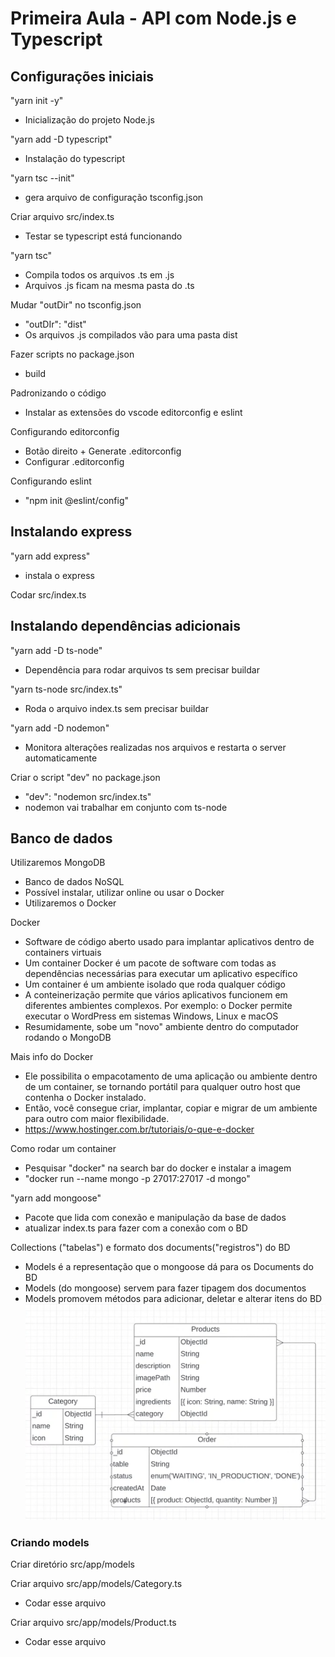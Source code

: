 # Primeira Aula - API com Node.js e Typescript

## Configurações iniciais

"yarn init -y"
- Inicialização do projeto Node.js

"yarn add -D typescript"
- Instalação do typescript

"yarn tsc --init"
- gera arquivo de configuração tsconfig.json

Criar arquivo src/index.ts
- Testar se typescript está funcionando

"yarn tsc"
- Compila todos os arquivos .ts em .js
- Arquivos .js ficam na mesma pasta do .ts

Mudar "outDir" no tsconfig.json
- "outDIr": "dist"
- Os arquivos .js compilados vão para uma pasta dist

Fazer scripts no package.json
- build

Padronizando o código
- Instalar as extensões do vscode editorconfig e eslint

Configurando editorconfig
- Botão direito + Generate .editorconfig
- Configurar .editorconfig

Configurando eslint
- "npm init @eslint/config"

## Instalando express

"yarn add express"
- instala o express

Codar src/index.ts

## Instalando dependências adicionais

"yarn add -D ts-node"
- Dependência para rodar arquivos ts sem precisar buildar

"yarn ts-node src/index.ts"
- Roda o arquivo index.ts sem precisar buildar

"yarn add -D nodemon"
- Monitora alterações realizadas nos arquivos e restarta o server automaticamente

Criar o script "dev" no package.json
- "dev": "nodemon src/index.ts"
- nodemon vai trabalhar em conjunto com ts-node

## Banco de dados

Utilizaremos MongoDB
- Banco de dados NoSQL
- Possível instalar, utilizar online ou usar o Docker
- Utilizaremos o Docker

Docker
- Software de código aberto usado para implantar aplicativos dentro de containers virtuais
- Um container Docker é um pacote de software com todas as dependências necessárias para executar um aplicativo específico
- Um container é um ambiente isolado que roda qualquer código
- A conteinerização permite que vários aplicativos funcionem em diferentes ambientes complexos. Por exemplo: o Docker permite executar o WordPress em sistemas Windows, Linux e macOS
- Resumidamente, sobe um "novo" ambiente dentro do computador rodando o MongoDB

Mais info do Docker
- Ele possibilita o empacotamento de uma aplicação ou ambiente dentro de um container, se tornando portátil para qualquer outro host que contenha o Docker instalado. 
- Então, você consegue criar, implantar, copiar e migrar de um ambiente para outro com maior flexibilidade.
- https://www.hostinger.com.br/tutoriais/o-que-e-docker

Como rodar um container
- Pesquisar "docker" na search bar do docker e instalar a imagem
- "docker run --name mongo -p 27017:27017 -d mongo"

"yarn add mongoose"
- Pacote que lida com conexão e manipulação da base de dados
- atualizar index.ts para fazer com a conexão com o BD

Collections ("tabelas") e formato dos documents("registros") do BD
- Models é a representação que o mongoose dá para os Documents do BD
- Models (do mongoose) servem para fazer tipagem dos documentos
- Models promovem métodos para adicionar, deletar e alterar itens do BD
![Models](models-mongodb.png)

### Criando models

Criar diretório src/app/models

Criar arquivo src/app/models/Category.ts
- Codar esse arquivo

Criar arquivo src/app/models/Product.ts
- Codar esse arquivo